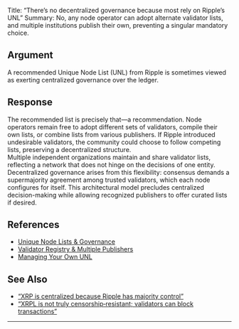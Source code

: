 Title: “There’s no decentralized governance because most rely on Ripple’s UNL”
Summary: No, any node operator can adopt alternate validator lists, and multiple institutions publish their own, preventing a singular mandatory choice.

## Argument  
A recommended Unique Node List (UNL) from Ripple is sometimes viewed as exerting centralized governance over the ledger.

## Response  
The recommended list is precisely that—a recommendation. Node operators remain free to adopt different sets of validators, compile their own lists, or combine lists from various publishers. If Ripple introduced undesirable validators, the community could choose to follow competing lists, preserving a decentralized structure.  
Multiple independent organizations maintain and share validator lists, reflecting a network that does not hinge on the decisions of one entity. Decentralized governance arises from this flexibility: consensus demands a supermajority agreement among trusted validators, which each node configures for itself. This architectural model precludes centralized decision-making while allowing recognized publishers to offer curated lists if desired.

## References
- [Unique Node Lists & Governance](https://xrpl.org/unique-node-lists.html)
- [Validator Registry & Multiple Publishers](https://xrpl.org/validator-registry.html)
- [Managing Your Own UNL](https://xrpl.org/run-a-rippled-validator.html#trusted-validator-lists)

## See Also
- [“XRP is centralized because Ripple has majority control”](xrp-is-centralized-because-ripple-has-majority-control.html)
- [“XRPL is not truly censorship‑resistant; validators can block transactions”](xrpl-is-not-truly-censorship-resistant-validators-can-block-transactions.html)

---


